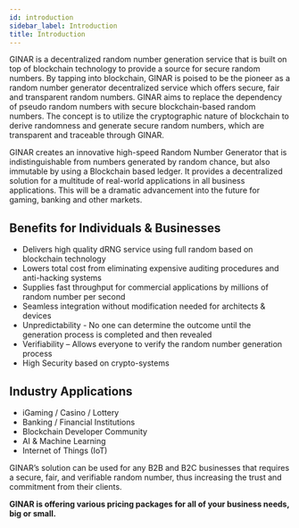 ```yaml
---
id: introduction
sidebar_label: Introduction
title: Introduction
---
```


GINAR is a decentralized random number generation service that is built on top of blockchain technology to provide a source for secure random numbers. By tapping into blockchain, GINAR is poised to be the pioneer as a random number generator decentralized service which offers secure, fair and transparent random numbers. GINAR aims to replace the dependency of pseudo random numbers with secure blockchain-based random numbers. The concept is to utilize the cryptographic nature of blockchain to derive randomness and generate secure random numbers, which are transparent and traceable through GINAR.

GINAR creates an innovative high-speed Random Number Generator that is indistinguishable from numbers generated by random chance, but also immutable by using a Blockchain based ledger. It provides a decentralized solution for a multitude of real-world applications in all business applications. This will be a dramatic advancement into the future for gaming, banking and other markets.


## Benefits for Individuals & Businesses

-	Delivers high quality dRNG service using full random based on blockchain technology
-	Lowers total cost from eliminating expensive auditing procedures and anti-hacking systems
-	Supplies fast throughput for commercial applications by millions of random number per second
-	Seamless integration without modification needed for architects & devices
-	Unpredictability - No one can determine the outcome until the generation process is completed and then revealed
-	Verifiability – Allows everyone to verify the random number generation process
-	High Security based on crypto-systems


## Industry Applications

-	iGaming / Casino / Lottery
-	Banking / Financial Institutions
-	Blockchain Developer Community
-	AI & Machine Learning
-	Internet of Things (IoT)



GINAR’s solution can be used for any B2B and B2C businesses that requires a secure, fair, and verifiable random number, thus increasing the trust and commitment from their clients. 

**GINAR is offering various pricing packages for all of your business needs, big or small.** 
